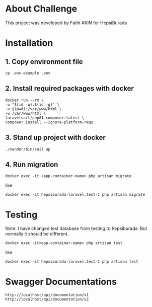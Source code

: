 # About Challenge

This project was developed by Fatih AKIN for HepsiBurada


# Installation

## 1. Copy environment file
    
    cp .env.example .env

## 2. Install required packages with docker
    
    docker run --rm \
    -u "$(id -u):$(id -g)" \
    -v $(pwd):/var/www/html \
    -w /var/www/html \
    laravelsail/php81-composer:latest \
    composer install --ignore-platform-reqs

## 3. Stand up project with docker
    
    ./vendor/bin/sail up

## 4. Run migration

    docker exec -it <app-container-name> php artisan migrate
like

    docker exec -it hepsiburada-laravel.test-1 php artisan migrate

# Testing
Note: I have changed test database from testing to hepsiburada. But normally it should be different. 

    docker exec -it<app-container-name> php artisan test
like

    docker exec -it hepsiburada-laravel.test-1 php artisan test
    
# Swagger Documentations

    http://localhost/api/documentation/v1
    http://localhost/api/documentation/v2
